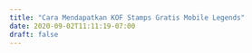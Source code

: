 ```yaml
---
title: "Cara Mendapatkan KOF Stamps Gratis Mobile Legends"
date: 2020-09-02T11:11:19-07:00
draft: false
---
```


